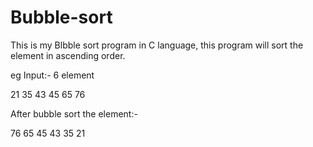 # Bubble-sort

This is my Blbble sort program in C language, this program will sort the element in ascending order.

eg 
Input:-
6 element

21
35
43
45
65
76

After bubble sort the element:-

76
65
45
43
35
21


